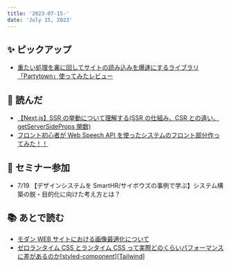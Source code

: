 ```yaml
---
title: '2023-07-15-'
date: 'July 15, 2023'
---
```


## ✨ ピックアップ

- [重たい処理を裏に回してサイトの読み込みを爆速にするライブラリ「Partytown」使ってみたレビュー](https://gigazine.net/news/20230510-partytown/)

## 👀 読んだ

- [【Next.js】SSR の挙動について理解する(SSR の仕組み、CSR との違い、getServerSideProps 関数)](https://qiita.com/marl0401/items/637c7309587305fb2f54)
- [フロント初心者が Web Speech API を使ったシステムのフロント部分作ってみた！！](https://qiita.com/yvngodowny/items/e101114168c054ff586a)

## 🚶 セミナー参加

- 7/19 【デザインシステムを SmartHR/サイボウズの事例で学ぶ】システム構築の脱・目的化に向けた考え方とは？

## 📚 あとで読む

- [モダン WEB サイトにおける画像最適化について](https://zenn.dev/hrbrain/articles/7f1d1d45f027c7)
- [ゼロランタイム CSS とランタイム CSS って実際どのくらいパフォーマンスに差があるのか[styled-component][Tailwind]](https://zenn.dev/maple_siro/articles/fd29bb6a051971)
